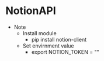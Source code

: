 # NotionAPI

- Note
    - Install module
        - pip install notion-client
    - Set envirnment value
        - export NOTION_TOKEN = ""
        
